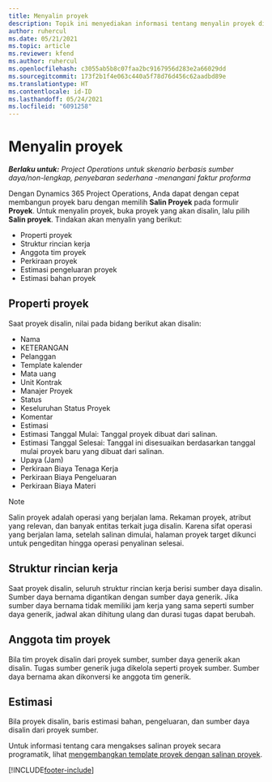 ```yaml
---
title: Menyalin proyek
description: Topik ini menyediakan informasi tentang menyalin proyek di Dynamics 365 Project Operations.
author: ruhercul
ms.date: 05/21/2021
ms.topic: article
ms.reviewer: kfend
ms.author: ruhercul
ms.openlocfilehash: c3055ab5b8c07faa2bc9167956d283e2a66029dd
ms.sourcegitcommit: 173f2b1f4e063c440a5f78d76d456c62aadbd89e
ms.translationtype: HT
ms.contentlocale: id-ID
ms.lasthandoff: 05/24/2021
ms.locfileid: "6091258"
---
```

# <a name="copy-a-project"></a>Menyalin proyek

_**Berlaku untuk:** Project Operations untuk skenario berbasis sumber daya/non-lengkap, penyebaran sederhana -menangani faktur proforma_

Dengan Dynamics 365 Project Operations, Anda dapat dengan cepat membangun proyek baru dengan memilih **Salin Proyek** pada formulir **Proyek**. Untuk menyalin proyek, buka proyek yang akan disalin, lalu pilih **Salin proyek**. Tindakan akan menyalin yang berikut:

- Properti proyek 
- Struktur rincian kerja
- Anggota tim proyek
- Perkiraan proyek
- Estimasi pengeluaran proyek
- Estimasi bahan proyek

## <a name="project-properties"></a>Properti proyek

Saat proyek disalin, nilai pada bidang berikut akan disalin:

- Nama
- KETERANGAN
- Pelanggan
- Template kalender
- Mata uang
- Unit Kontrak
- Manajer Proyek
- Status
- Keseluruhan Status Proyek
- Komentar
- Estimasi
- Estimasi Tanggal Mulai: Tanggal proyek dibuat dari salinan.
- Estimasi Tanggal Selesai: Tanggal ini disesuaikan berdasarkan tanggal mulai proyek baru yang dibuat dari salinan.
- Upaya (Jam)
- Perkiraan Biaya Tenaga Kerja
- Perkiraan Biaya Pengeluaran
- Perkiraan Biaya Materi

> [!NOTE]
> Salin proyek adalah operasi yang berjalan lama. Rekaman proyek, atribut yang relevan, dan banyak entitas terkait juga disalin. Karena sifat operasi yang berjalan lama, setelah salinan dimulai, halaman proyek target dikunci untuk pengeditan hingga operasi penyalinan selesai.

## <a name="work-breakdown-structure"></a>Struktur rincian kerja

Saat proyek disalin, seluruh struktur rincian kerja berisi sumber daya disalin. Sumber daya bernama digantikan dengan sumber daya generik. Jika sumber daya bernama tidak memiliki jam kerja yang sama seperti sumber daya generik, jadwal akan dihitung ulang dan durasi tugas dapat berubah.

## <a name="project-team-members"></a>Anggota tim proyek

Bila tim proyek disalin dari proyek sumber, sumber daya generik akan disalin. Tugas sumber generik juga dikelola seperti proyek sumber. Sumber daya bernama akan dikonversi ke anggota tim generik.

## <a name="estimates"></a>Estimasi

Bila proyek disalin, baris estimasi bahan, pengeluaran, dan sumber daya disalin dari proyek sumber. 

Untuk informasi tentang cara mengakses salinan proyek secara programatik, lihat [mengembangkan template proyek dengan salinan proyek](dev-copy-project.md).


[!INCLUDE[footer-include](../includes/footer-banner.md)]
